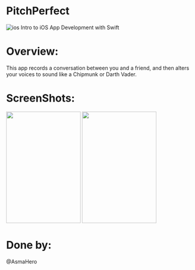 # PitchPerfect
![ios](https://user-images.githubusercontent.com/48783969/59655094-cc02ab80-91a1-11e9-885c-94199339fc21.png)
Intro to iOS App Development with Swift

# Overview:
This app records a conversation between you and a friend, and then alters your voices to sound like a Chipmunk or Darth Vader.

# ScreenShots:

<img src="https://user-images.githubusercontent.com/48783969/59660684-d9279680-91b1-11e9-885e-c0860b81541e.png" width="200" height="300"> <img src="https://user-images.githubusercontent.com/48783969/59660695-dfb60e00-91b1-11e9-8491-9e1d512bdbfb.png" width="200" height="300"> 


# Done by:
@AsmaHero


